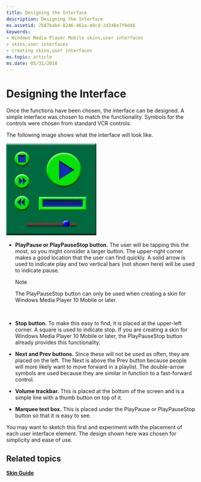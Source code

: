 ```yaml
---
title: Designing the Interface
description: Designing the Interface
ms.assetid: 7b87bab4-8246-461a-a9cd-2d348e7f0d48
keywords:
- Windows Media Player Mobile skins,user interfaces
- skins,user interfaces
- creating skins,user interfaces
ms.topic: article
ms.date: 05/31/2018
---
```


# Designing the Interface

Once the functions have been chosen, the interface can be designed. A simple interface was chosen to match the functionality. Symbols for the controls were chosen from standard VCR controls.

The following image shows what the interface will look like.

![sample interface](images/ceswmful.png)

-   **PlayPause or PlayPauseStop button.** The user will be tapping this the most, so you might consider a larger button. The upper-right corner makes a good location that the user can find quickly. A solid arrow is used to indicate play and two vertical bars (not shown here) will be used to indicate pause.
    > [!Note]  
    > The PlayPauseStop button can only be used when creating a skin for Windows Media Player 10 Mobile or later.

     

-   **Stop button.** To make this easy to find, it is placed at the upper-left corner. A square is used to indicate stop. If you are creating a skin for Windows Media Player 10 Mobile or later, the PlayPauseStop button already provides this functionality.
-   **Next and Prev buttons.** Since these will not be used as often, they are placed on the left. The Next is above the Prev button because people will more likely want to move forward in a playlist. The double-arrow symbols are used because they are similar in function to a fast-forward control.
-   **Volume trackbar.** This is placed at the bottom of the screen and is a simple line with a thumb button on top of it.
-   **Marquee text box.** This is placed under the PlayPause or PlayPauseStop button so that it is easy to see.

You may want to sketch this first and experiment with the placement of each user interface element. The design shown here was chosen for simplicity and ease of use.

## Related topics

<dl> <dt>

[**Skin Guide**](skin-guide.md)
</dt> </dl>

 

 




